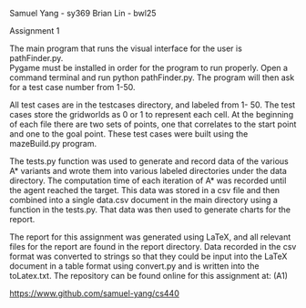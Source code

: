 Samuel Yang - sy369
Brian Lin - bwl25

Assignment 1

The main program that runs the visual interface for the user is pathFinder.py.  
Pygame must be installed in order for the program to run properly.  Open a command
terminal and run python pathFinder.py.  The program will then ask for a test case
number from 1-50.

All test cases are in the testcases directory, and labeled from 1- 50.  The test cases
store the gridworlds as 0 or 1 to represent each cell.  At the beginning of each file
there are two sets of points, one that correlates to the start point and one to the
goal point.  These test cases were built using the mazeBuild.py program.

The tests.py function was used to generate and record data of the various A* variants
and wrote them into various labeled directories under the data directory.  The computation
time of each iteration of A* was recorded until the agent reached the target.  This
data was stored in a csv file and then combined into a single data.csv document in the
main directory using a function in the tests.py.  That data was then used to generate charts
for the report.  

The report for this assignment was generated using LaTeX, and all relevant files for the
report are found in the report directory.  Data recorded in the csv format was converted
to strings so that they could be input into the LaTeX document in a table format using
convert.py and is written into the toLatex.txt.  The repository can be found online for this
assignment at: (A1)

https://www.github.com/samuel-yang/cs440
